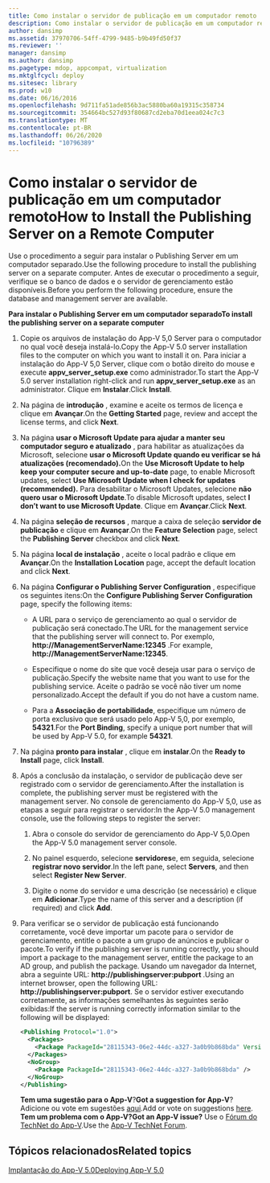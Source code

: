 ```yaml
---
title: Como instalar o servidor de publicação em um computador remoto
description: Como instalar o servidor de publicação em um computador remoto
author: dansimp
ms.assetid: 37970706-54ff-4799-9485-b9b49fd50f37
ms.reviewer: ''
manager: dansimp
ms.author: dansimp
ms.pagetype: mdop, appcompat, virtualization
ms.mktglfcycl: deploy
ms.sitesec: library
ms.prod: w10
ms.date: 06/16/2016
ms.openlocfilehash: 9d711fa51ade856b3ac5880ba60a19315c358734
ms.sourcegitcommit: 354664bc527d93f80687cd2eba70d1eea024c7c3
ms.translationtype: MT
ms.contentlocale: pt-BR
ms.lasthandoff: 06/26/2020
ms.locfileid: "10796389"
---
```

# <span data-ttu-id="6f574-103">Como instalar o servidor de publicação em um computador remoto</span><span class="sxs-lookup"><span data-stu-id="6f574-103">How to Install the Publishing Server on a Remote Computer</span></span>


<span data-ttu-id="6f574-104">Use o procedimento a seguir para instalar o Publishing Server em um computador separado.</span><span class="sxs-lookup"><span data-stu-id="6f574-104">Use the following procedure to install the publishing server on a separate computer.</span></span> <span data-ttu-id="6f574-105">Antes de executar o procedimento a seguir, verifique se o banco de dados e o servidor de gerenciamento estão disponíveis.</span><span class="sxs-lookup"><span data-stu-id="6f574-105">Before you perform the following procedure, ensure the database and management server are available.</span></span>

**<span data-ttu-id="6f574-106">Para instalar o Publishing Server em um computador separado</span><span class="sxs-lookup"><span data-stu-id="6f574-106">To install the publishing server on a separate computer</span></span>**

1. <span data-ttu-id="6f574-107">Copie os arquivos de instalação do App-V 5,0 Server para o computador no qual você deseja instalá-lo.</span><span class="sxs-lookup"><span data-stu-id="6f574-107">Copy the App-V 5.0 server installation files to the computer on which you want to install it on.</span></span> <span data-ttu-id="6f574-108">Para iniciar a instalação do App-V 5,0 Server, clique com o botão direito do mouse e execute **appv\_server\_setup.exe** como administrador.</span><span class="sxs-lookup"><span data-stu-id="6f574-108">To start the App-V 5.0 server installation right-click and run **appv\_server\_setup.exe** as an administrator.</span></span> <span data-ttu-id="6f574-109">Clique em **Instalar**.</span><span class="sxs-lookup"><span data-stu-id="6f574-109">Click **Install**.</span></span>

2. <span data-ttu-id="6f574-110">Na página de **introdução** , examine e aceite os termos de licença e clique em **Avançar**.</span><span class="sxs-lookup"><span data-stu-id="6f574-110">On the **Getting Started** page, review and accept the license terms, and click **Next**.</span></span>

3. <span data-ttu-id="6f574-111">Na página **usar o Microsoft Update para ajudar a manter seu computador seguro e atualizado** , para habilitar as atualizações da Microsoft, selecione **usar o Microsoft Update quando eu verificar se há atualizações (recomendado).**</span><span class="sxs-lookup"><span data-stu-id="6f574-111">On the **Use Microsoft Update to help keep your computer secure and up-to-date** page, to enable Microsoft updates, select **Use Microsoft Update when I check for updates (recommended).**</span></span> <span data-ttu-id="6f574-112">Para desabilitar o Microsoft Updates, selecione **não quero usar o Microsoft Update**.</span><span class="sxs-lookup"><span data-stu-id="6f574-112">To disable Microsoft updates, select **I don’t want to use Microsoft Update**.</span></span> <span data-ttu-id="6f574-113">Clique em **Avançar**.</span><span class="sxs-lookup"><span data-stu-id="6f574-113">Click **Next**.</span></span>

4. <span data-ttu-id="6f574-114">Na página **seleção de recursos** , marque a caixa de seleção **servidor de publicação** e clique em **Avançar**.</span><span class="sxs-lookup"><span data-stu-id="6f574-114">On the **Feature Selection** page, select the **Publishing Server** checkbox and click **Next**.</span></span>

5. <span data-ttu-id="6f574-115">Na página **local de instalação** , aceite o local padrão e clique em **Avançar**.</span><span class="sxs-lookup"><span data-stu-id="6f574-115">On the **Installation Location** page, accept the default location and click **Next**.</span></span>

6. <span data-ttu-id="6f574-116">Na página **Configurar o Publishing Server Configuration** , especifique os seguintes itens:</span><span class="sxs-lookup"><span data-stu-id="6f574-116">On the **Configure Publishing Server Configuration** page, specify the following items:</span></span>

   -   <span data-ttu-id="6f574-117">A URL para o serviço de gerenciamento ao qual o servidor de publicação será conectado.</span><span class="sxs-lookup"><span data-stu-id="6f574-117">The URL for the management service that the publishing server will connect to.</span></span> <span data-ttu-id="6f574-118">Por exemplo, **http://ManagementServerName:12345** .</span><span class="sxs-lookup"><span data-stu-id="6f574-118">For example, **http://ManagementServerName:12345**.</span></span>

   -   <span data-ttu-id="6f574-119">Especifique o nome do site que você deseja usar para o serviço de publicação.</span><span class="sxs-lookup"><span data-stu-id="6f574-119">Specify the website name that you want to use for the publishing service.</span></span> <span data-ttu-id="6f574-120">Aceite o padrão se você não tiver um nome personalizado.</span><span class="sxs-lookup"><span data-stu-id="6f574-120">Accept the default if you do not have a custom name.</span></span>

   -   <span data-ttu-id="6f574-121">Para a **Associação de portabilidade**, especifique um número de porta exclusivo que será usado pelo App-V 5,0, por exemplo, **54321**.</span><span class="sxs-lookup"><span data-stu-id="6f574-121">For the **Port Binding**, specify a unique port number that will be used by App-V 5.0, for example **54321**.</span></span>

7. <span data-ttu-id="6f574-122">Na página **pronto para instalar** , clique em **instalar**.</span><span class="sxs-lookup"><span data-stu-id="6f574-122">On the **Ready to Install** page, click **Install**.</span></span>

8. <span data-ttu-id="6f574-123">Após a conclusão da instalação, o servidor de publicação deve ser registrado com o servidor de gerenciamento.</span><span class="sxs-lookup"><span data-stu-id="6f574-123">After the installation is complete, the publishing server must be registered with the management server.</span></span> <span data-ttu-id="6f574-124">No console de gerenciamento do App-V 5,0, use as etapas a seguir para registrar o servidor:</span><span class="sxs-lookup"><span data-stu-id="6f574-124">In the App-V 5.0 management console, use the following steps to register the server:</span></span>

   1.  <span data-ttu-id="6f574-125">Abra o console do servidor de gerenciamento do App-V 5,0.</span><span class="sxs-lookup"><span data-stu-id="6f574-125">Open the App-V 5.0 management server console.</span></span>

   2.  <span data-ttu-id="6f574-126">No painel esquerdo, selecione **servidores**e, em seguida, selecione **registrar novo servidor**.</span><span class="sxs-lookup"><span data-stu-id="6f574-126">In the left pane, select **Servers**, and then select **Register New Server**.</span></span>

   3.  <span data-ttu-id="6f574-127">Digite o nome do servidor e uma descrição (se necessário) e clique em **Adicionar**.</span><span class="sxs-lookup"><span data-stu-id="6f574-127">Type the name of this server and a description (if required) and click **Add**.</span></span>

9. <span data-ttu-id="6f574-128">Para verificar se o servidor de publicação está funcionando corretamente, você deve importar um pacote para o servidor de gerenciamento, entitle o pacote a um grupo de anúncios e publicar o pacote.</span><span class="sxs-lookup"><span data-stu-id="6f574-128">To verify if the publishing server is running correctly, you should import a package to the management server, entitle the package to an AD group, and publish the package.</span></span> <span data-ttu-id="6f574-129">Usando um navegador da Internet, abra a seguinte URL: <strong> http://publishingserver:pubport </strong> .</span><span class="sxs-lookup"><span data-stu-id="6f574-129">Using an internet browser, open the following URL: <strong>http://publishingserver:pubport</strong>.</span></span> <span data-ttu-id="6f574-130">Se o servidor estiver executando corretamente, as informações semelhantes às seguintes serão exibidas:</span><span class="sxs-lookup"><span data-stu-id="6f574-130">If the server is running correctly information similar to the following will be displayed:</span></span>

   ```xml
   <Publishing Protocol="1.0">
     <Packages>
       <Package PackageId="28115343-06e2-44dc-a327-3a0b9b868bda" VersionId="5d03c08f-51dc-4026-8cf9-15ebe3d65a72" PackageUrl="\\server\share\file.appv" />
     </Packages>
     <NoGroup>
       <Package PackageId="28115343-06e2-44dc-a327-3a0b9b868bda" />
     </NoGroup>
   </Publishing>
   ```

   <span data-ttu-id="6f574-131">**Tem uma sugestão para o App-V**?</span><span class="sxs-lookup"><span data-stu-id="6f574-131">**Got a suggestion for App-V**?</span></span> <span data-ttu-id="6f574-132">Adicione ou vote em sugestões [aqui](http://appv.uservoice.com/forums/280448-microsoft-application-virtualization).</span><span class="sxs-lookup"><span data-stu-id="6f574-132">Add or vote on suggestions [here](http://appv.uservoice.com/forums/280448-microsoft-application-virtualization).</span></span> **<span data-ttu-id="6f574-133">Tem um problema com o App-V?</span><span class="sxs-lookup"><span data-stu-id="6f574-133">Got an App-V issue?</span></span>** <span data-ttu-id="6f574-134">Use o [Fórum do TechNet do App-V](https://social.technet.microsoft.com/Forums/home?forum=mdopappv).</span><span class="sxs-lookup"><span data-stu-id="6f574-134">Use the [App-V TechNet Forum](https://social.technet.microsoft.com/Forums/home?forum=mdopappv).</span></span>

## <span data-ttu-id="6f574-135">Tópicos relacionados</span><span class="sxs-lookup"><span data-stu-id="6f574-135">Related topics</span></span>


[<span data-ttu-id="6f574-136">Implantação do App-V 5.0</span><span class="sxs-lookup"><span data-stu-id="6f574-136">Deploying App-V 5.0</span></span>](deploying-app-v-50.md)

 

 





